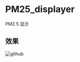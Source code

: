 # PM25_displayer
PM2.5 显示

效果
--- 
![github]('https://github.com/HYY-yu/PM25_displayer/blob/master/out.gif' "show")
